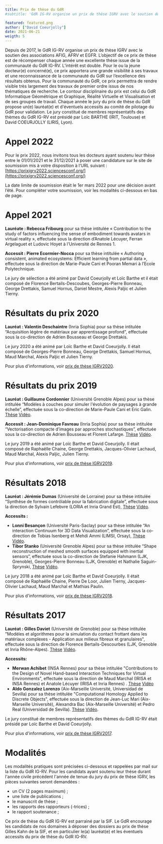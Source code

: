 ```yaml
---
title: Prix de thèse du GdR
#subtitle: 'GdR IG-RV organise un prix de thèse IGRV avec le soutien des associations AFIG, AFRV et EGFR. L’objectif de ce prix de thèse est de récompenser chaque année une excellente thèse issue de la communauté du GdR IG-RV.'

featured: featured.png
author: ["David Coeurjolly"]
date: 2021-06-21
weigth: 5
---
```



Depuis de 2017, le GdR IG-RV organise un prix de thèse IGRV avec le soutien des associations AFIG, AFRV et EGFR. L’objectif de ce prix de thèse est de récompenser chaque année une excellente thèse issue de la communauté du GdR IG-RV. L’intérêt est double. Pour le ou la jeune docteur(e) concerné(e), ce prix apportera une grande visibilité à ses travaux et une reconnaissance de la communauté du GdR sur l’excellence des résultats obtenus. Pour la communauté du GdR, ce prix permettra de rendre visible très largement des travaux de premier ordre issus de nos thématiques de recherche. Le contour disciplinaire du prix est celui du GdR Informatique Géométrique et Graphique, Réalité Virtuelle et Visualisation et de ses groupes de travail. Chaque année le jury du prix de thèse du GdR propose un(e) lauréat(e) et d'éventuels accessits au comité de pilotage du GdR pour validation. Le jury constitué de membres représentatifs des thèmes du GdR IG-RV est présidé par Loïc BARTHE (IRIT, Toulouse) et David COEURJOLLY (LIRIS, Lyon).

# Appel 2022
Pour le prix 2022, nous invitons tous les docteurs ayant soutenu leur thèse entre le 01/01/2021 et le 31/12/2021 à poser une candidature sur le site de soumission mis à votre disposition à l’URL suivant : [https://prixigrv2022.sciencesconf.org/](https://prixigrv2022.sciencesconf.org/)

La date limite de soumission était le 1er mars 2022 pour une décision avant l’été. Pour compléter votre soumission, voir les modalités ci-dessous en bas de page.

# Appel 2021

**Lauréate : Rebecca Fribourg** pour sa thèse intitulée « Contribution to the study of factors influencing the sense of embodiment towards avatars in virtual reality », effectuée sous la direction d’Anatole Lécuyer, Ferran Argelaguet et Ludovic Hoyet à l’Université de Rennes 1.

**Accessit : Pierre Ecormier-Nocca** pour sa thèse intitulée « Authoring consistent, animated ecosystems: Efficient learning from partial data  », effectuée sous la direction de Marie-Paule Cani et Pooran Memari à l’Ecole Polytechnique.

 Le jury de sélection a été animé par David Coeurjolly et Loïc Barthe et il était composé de Florence Bertails-Descoubes, Georges-Pierre Bonneau, George Drettakis, Samuel Hornus, Daniel Mestre, Alexis Paljic et Julien Tierny.

# Résultats du prix 2020
**Lauréat : Valentin Deschaintre** (Inria Sophia) pour sa thèse intitulée “Acquisition légère de matériaux par apprentissage profond", effectuée sous la co-direction de Adrien Bousseau et George Drettakis.

Le jury 2020 a été animé par Loïc Barthe et David Coeurjolly. Il était composé de Georges-Pierre Bonneau, George Drettakis, Samuel Hornus, Maud Marchal, Alexis Paljic et Julien Tierny.

Pour plus d'informations, voir [prix de thèse IGRV2020](https://prixigrv2020.sciencesconf.org/).

# Résultats du prix 2019
**Lauréat : Guillaume Cordonnier** (Université Grenoble Alpes) pour sa thèse intitulée “Modèles à couches pour simuler l'évolution de paysages à grande échelle”, effectuée sous la co-direction de Marie-Paule Cani et Eric Galin. [Thèse](http://www.theses.fr/2018GREAM072) [Vidéo](https://www.irit.fr/STORM/site/files-web/prixthese-igrv/videos/Prix-These-IGRV-2019_Cordonnier.mp4).

**Accessit : Jean-Dominique Favreau** (Inria Sophia) pour sa thèse intitulée “Vectorisation compacte d’images par approches stochastiques”, effectuée sous la co-direction de Adrien Bousseau et Florent Lafarge. [Thèse](http://www.theses.fr/2018AZUR4004) [Vidéo](https://www.irit.fr/STORM/site/files-web/prixthese-igrv/videos/Prix-These-IGRV-2019_Accessit_Favreau.mp4).

Le jury 2019 a été animé par Loïc Barthe et David Coeurjolly. Il était composé de Raphaëlle Chaine, George Drettakis, Jacques-Olivier Lachaud, Maud Marchal, Alexis Paljic, Julien Tierny.

Pour plus d'informations, voir [prix de thèse IGRV2019](https://prixigrv2019.sciencesconf.org/).

# Résultats 2018

**Lauréat : Jérémie Dumas** (Université de Lorraine) pour sa thèse intitulée “Synthèse de formes contrôlable pour la fabrication digitale”, effectuée sous la direction de Sylvain Lefebvre (LORIA et Inria Grand Est), [Thèse](https://www.jdumas.org/phd/) [Vidéo](https://www.irit.fr/STORM/site/files-web/prixthese-igrv/videos/Prix-These-IGRV-2018_Dumas.mp4).

**Accessits :**
* **Lonni Besançon** (Université Paris-Saclay) pour sa thèse intitulée “An interaction Continuum for 3D Data Visualization”, effectuée sous la co-direction de Tobias Isenberg et Mehdi Ammi (LIMSI, Orsay), [Thèse](https://tel.archives-ouvertes.fr/tel-01684210/) [Vidéo](https://www.irit.fr/STORM/site/files-web/prixthese-igrv/videos/Prix-These-IGRV-2018_Accessit-1_Besancon.mp4).
* **Tibor Stanko** (Université Grenoble Alpes) pour sa thèse intitulée “Shape reconstruction of meshed smooth surfaces equipped with inertial sensors”, effectuée sous la co-direction de Stefanie Hahmann (LJK, Grenoble), Georges-Pierre Bonneau (LJK, Grenoble) et Nathalie Saguin-Sprynski, [Thèse](https://hal.inria.fr/tel-01673779) [Vidéo](https://www.irit.fr/STORM/site/files-web/prixthese-igrv/videos/Prix-These-IGRV-2018_Accessit-2_Stanko.mp4).

Le jury 2018 a été animé par Loïc Barthe et David Coeurjolly. Il était composé de Raphaëlle Chaine, Pierre De Loor, Julien Tierny, Jacques-Olivier Lachaud, Maud Marchal et Mathias Paulin.

Pour plus d'informations, voir [prix de thèse IGRV2018](https://prixigrv2018.sciencesconf.org/).

# Résultats 2017

**Lauréat : Gilles Daviet** (Université de Grenoble) pour sa thèse intitulée "Modèles et algorithmes pour la simulation du contact frottant dans les matériaux complexes - Application aux milieux fibreux et granulaires", effectuée sous la direction de Florence Bertails-Descourbes (LJK, Grenoble et Inria Rhône-Alpes). [Thèse](https://tel.archives-ouvertes.fr/tel-01519203/) [Vidéo](https://www.irit.fr/STORM/site/files-web/prixthese-igrv/videos/Prix-These-IGRV-2017_Daviet.mp4).

**Accessits:**
* **Merwan Achibet** (INSA Rennes) pour sa thèse intitulée "Contributions to the Design of Novel Hand-based Interaction Techniques for Virtual Environments", effectuée sous la direction de Maud Marchal (IRISA et INSA Rennes) et Anatole Lécuyer (IRISA et Inria Rennes) . [Thèse](http://www.theses.fr/2015ISAR0031) [Vidéo](https://www.irit.fr/STORM/site/files-web/prixthese-igrv/videos/Prix-These-IGRV-2017_Accessit-2_Achibet.mp4)
* **Aldo Gonzalez Lorenzo** (Aix-Marseille Université, Universidad de Sevilla) pour sa thèse intitulée "Computational Homology Applied to Discrete Objects", effectuée sous la direction de Jean-Luc Mari (Aix-Marseille Université), Alexandra Bac (Aix-Marseille Université) et Pedro Real (Universidad de Sevilla). [Thèse](http://www.theses.fr/2016AIXM4073) [Vidéo](https://www.irit.fr/STORM/site/files-web/prixthese-igrv/videos/Prix-These-IGRV-2017_Accessit-1_Gonzalez-Lorenzo.ogv).

Le jury constitué de membres représentatifs des thèmes du GdR IG-RV était présidé par Loïc Barthe et David Coeurjolly.

Pour plus d'informations, voir [prix de thèse IGRV2017](https://prixigrv2017.sciencesconf.org/).

# Modalités

Les modalités pratiques sont précisées ci-dessous et rappelées par mail sur la liste du GdR IG-RV.
Pour les candidats ayant soutenu leur thèse durant l'année civile précédent l'année de tenue du jury du prix de thèse IGRV, les pièces suivantes seront demandées :
* un CV (2 pages maximum) ;
* une liste de publications ;
* le manuscrit de thèse ;
* les rapports des rapporteurs (-trices) ;
* le rapport soutenance ;

Ce prix de thèse du GdR IG-RV est parrainé par la SIF. Le GdR encourage les candidats de nos domaines à déposer des dossiers au prix de thèse Gilles Kahn de la SIF, et en particulier le(a) lauréat(e) et les éventuels accessits du prix de thèse du GdR IG-RV.
